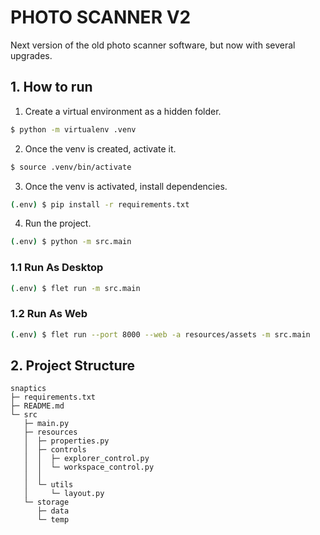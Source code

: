 # PHOTO SCANNER V2

Next version of the old photo scanner software, but now with several upgrades.

## 1. How to run

1. Create a virtual environment as a hidden folder.

```bash
$ python -m virtualenv .venv
```

2. Once the venv is created, activate it.

```bash
$ source .venv/bin/activate
```

3. Once the venv is activated, install dependencies.

```bash
(.env) $ pip install -r requirements.txt
```

4. Run the project.

```bash
(.env) $ python -m src.main
```

### 1.1 Run As Desktop

```bash
(.env) $ flet run -m src.main
```

### 1.2 Run As Web

```bash
(.env) $ flet run --port 8000 --web -a resources/assets -m src.main
```

## 2. Project Structure

```text
snaptics
├─ requirements.txt
├─ README.md
└─ src
   ├─ main.py
   ├─ resources
   │  ├─ properties.py
   │  ├─ controls
   │  │  ├─ explorer_control.py
   │  │  └─ workspace_control.py
   │  │
   │  └─ utils
   │     └─ layout.py
   └─ storage
      ├─ data
      └─ temp
```
